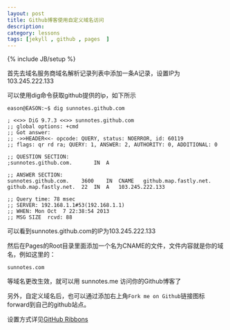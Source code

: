 ```yaml
---
layout: post
title: Github博客使用自定义域名访问
description: 
category: lessons
tags: [jekyll , github , pages  ]
---
```

{% include JB/setup %}

首先去域名服务商域名解析记录列表中添加一条A记录，设置IP为103.245.222.133

可以使用dig命令获取github提供的ip，如下所示
```
eason@EASON:~$ dig sunnotes.github.com

; <<>> DiG 9.7.3 <<>> sunnotes.github.com
;; global options: +cmd
;; Got answer:
;; ->>HEADER<<- opcode: QUERY, status: NOERROR, id: 60119
;; flags: qr rd ra; QUERY: 1, ANSWER: 2, AUTHORITY: 0, ADDITIONAL: 0

;; QUESTION SECTION:
;sunnotes.github.com.		IN	A

;; ANSWER SECTION:
sunnotes.github.com.	3600	IN	CNAME	github.map.fastly.net.
github.map.fastly.net.	22	IN	A	103.245.222.133

;; Query time: 78 msec
;; SERVER: 192.168.1.1#53(192.168.1.1)
;; WHEN: Mon Oct  7 22:38:54 2013
;; MSG SIZE  rcvd: 88
```
可以看到sunnotes.github.com的IP为103.245.222.133

然后在Pages的Root目录里面添加一个名为CNAME的文件，文件内容就是你的域名，例如这里的：
```
sunnotes.com
```
等域名更改生效，就可以用 sunnotes.me 访问你的Github博客了


另外，自定义域名后，也可以通过添加右上角```Fork me on Github```链接图标forward到自己的github站点。

设置方式详见[GitHub Ribbons](https://github.com/blog/273-github-ribbons)

